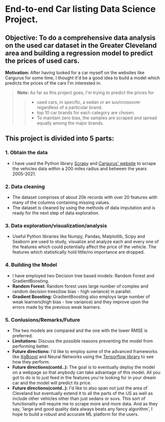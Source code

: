#        End-to-end Car listing Data Science Project.
## Objective: To do a comprehensive data analysis on the used car dataset in the Greater Cleveland area and building a regression model to predict the prices of used cars.
**Motivation:** After having looked for a car myself on the websites like Cargurus for some time, I thought it'd be a good idea to build a model which predicts the prices of the cars I'm interested in.

> **Note:** As far as this project goes, I'm trying to predict the prices for 
>
>> * used cars, in specific, a sedan or an suv/crossover regardless of a particular brand. 
>> * top 10 car brands for each category are chosen.
>> * To maintain zero bias, the samples are scraped and spread equally among the major brands.


## This project is divided into 5 parts:
### 1. Obtain the data
 - I have used the Python library [Scrapy](https://scrapy.org/) and [Cargurus' website](https://www.cargurus.com/Cars/inventorylisting/viewDetailsFilterViewInventoryListing.action?zip=44106&inventorySearchWidgetType=BODYSTYLE&bodyTypeGroup=bg7&showNegotiable=true&sortDir=ASC&sourceContext=carGurusHomePageModel&distance=200&sortType=DEAL_SCORE&endYear=2021&startYear=2005) to scrape the vehicles data within a 200 miles radius and between the years 2005-2021.
 
 ### 2. Data cleaning
  - The dataset comprises of about 20k records with over 20 features with many of the columns containing missing values.
  - The dataset is cleaned by using the methods of data imputation and is ready for the next step of data exploration. 
  
 ### 3. Data exploration/visualization/analysis
  - Useful Python libraries like Numpy, Pandas, Matplotlib, Scipy and Seaborn are used to study, visualize and analyze each and every one of the features which could potentially affect the price of the vehicle. The features which statistically hold little/no importance are dropped.
  
 ### 4. Building the Model
 - I have employed two Decision tree based models: Random Forest and GradientBoosting.
 - **Random Forest:** Random forest uses large number of complex and random decision trees(low bias - high variance) in parallel.
 - **Gradient Boosting:**  GradientBoosting also employs large number of weak learners(high bias - low variance) and they improve upon the errors made by the previous weak learners.
 
 ### 5. Conlusions/Remarks/Future 
 - The two models are compared and the one with the lower RMSE is preferred.
 - **Limitations:** Discuss the possible reasons preventing the model from performing better.
 - **Future directions:** I'd like to employ some of the advanced frameworks like [XgBoost](https://xgboost.readthedocs.io/en/latest/) and Neural Networks using the [Tensorflow library](https://www.tensorflow.org/) to see how they perform.
 - **Future directions(contd..):** The goal is to eventually deploy the model on a webpage so that anybody can take advantage of this model. All you got to do is to just feed in the features you're looking for in your dream car and the model will predict its price.
 - **Future directions(contd..):** I'd like to also span not just the area of Cleveland but eventually extend it to all the parts of the US as well as include other  vehicles other than just sedans or suvs. This sort of functionality will require me to scrape more and more data. And as they say, 'large and good quality data always beats any fancy algorithm', I hope to build a robust and accurate ML platform for the users.
